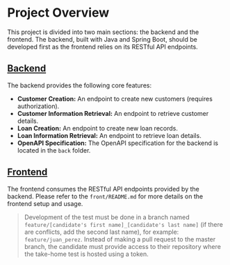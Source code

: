 # Project Overview

This project is divided into two main sections: the backend and the frontend. The backend, built with Java and Spring Boot, should be developed first as the frontend relies on its RESTful API endpoints.

## [Backend](back/README.md)

The backend provides the following core features:

- **Customer Creation:** An endpoint to create new customers (requires authorization).
- **Customer Information Retrieval:** An endpoint to retrieve customer details.
- **Loan Creation:** An endpoint to create new loan records.
- **Loan Information Retrieval:** An endpoint to retrieve loan details.
- **OpenAPI Specification:** The OpenAPI specification for the backend is located in the `back` folder.

## [Frontend](front/README.md)

The frontend consumes the RESTful API endpoints provided by the backend. Please refer to the `front/README.md` for more details on the frontend setup and usage.

> Development of the test must be done in a branch named `feature/[candidate's first name]_[candidate's last name]` (if there are conflicts, add the second last name), for example: `feature/juan_perez`. Instead of making a pull request to the master branch, the candidate must provide access to their repository where the take-home test is hosted using a token.

